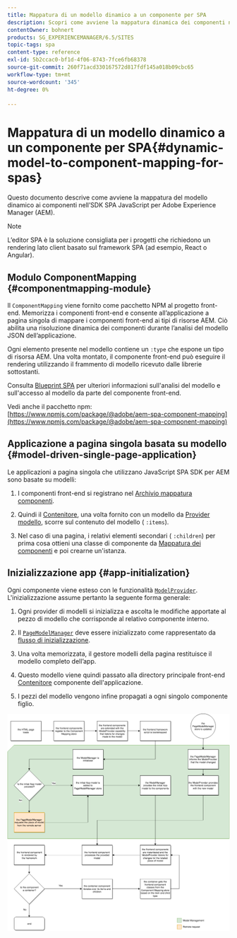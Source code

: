 ```yaml
---
title: Mappatura di un modello dinamico a un componente per SPA
description: Scopri come avviene la mappatura dinamica dei componenti nel JavaScript SPA SDK per Adobe Experience Manager.
contentOwner: bohnert
products: SG_EXPERIENCEMANAGER/6.5/SITES
topic-tags: spa
content-type: reference
exl-id: 5b2ccac0-bf1d-4f06-8743-7fce6fb68378
source-git-commit: 260f71acd330167572d817fdf145a018b09cbc65
workflow-type: tm+mt
source-wordcount: '345'
ht-degree: 0%

---
```


# Mappatura di un modello dinamico a un componente per SPA{#dynamic-model-to-component-mapping-for-spas}

Questo documento descrive come avviene la mappatura del modello dinamico ai componenti nell’SDK SPA JavaScript per Adobe Experience Manager (AEM).

>[!NOTE]
>
>L’editor SPA è la soluzione consigliata per i progetti che richiedono un rendering lato client basato sul framework SPA (ad esempio, React o Angular).

## Modulo ComponentMapping {#componentmapping-module}

Il `ComponentMapping` viene fornito come pacchetto NPM al progetto front-end. Memorizza i componenti front-end e consente all’applicazione a pagina singola di mappare i componenti front-end ai tipi di risorse AEM. Ciò abilita una risoluzione dinamica dei componenti durante l’analisi del modello JSON dell’applicazione.

Ogni elemento presente nel modello contiene un `:type` che espone un tipo di risorsa AEM. Una volta montato, il componente front-end può eseguire il rendering utilizzando il frammento di modello ricevuto dalle librerie sottostanti.

Consulta [Blueprint SPA](/help/sites-developing/spa-blueprint.md) per ulteriori informazioni sull&#39;analisi del modello e sull&#39;accesso al modello da parte del componente front-end.

Vedi anche il pacchetto npm: [https://www.npmjs.com/package/@adobe/aem-spa-component-mapping](https://www.npmjs.com/package/@adobe/aem-spa-component-mapping)

## Applicazione a pagina singola basata su modello {#model-driven-single-page-application}

Le applicazioni a pagina singola che utilizzano JavaScript SPA SDK per AEM sono basate su modelli:

1. I componenti front-end si registrano nel [Archivio mappatura componenti](/help/sites-developing/spa-dynamic-model-to-component-mapping.md#componentmapping-module).
1. Quindi il [Contenitore](/help/sites-developing/spa-blueprint.md#container), una volta fornito con un modello da [Provider modello](/help/sites-developing/spa-blueprint.md#the-model-provider), scorre sul contenuto del modello ( `:items`).

1. Nel caso di una pagina, i relativi elementi secondari ( `:children`) per prima cosa ottieni una classe di componente da [Mappatura dei componenti](/help/sites-developing/spa-blueprint.md#componentmapping) e poi crearne un&#39;istanza.

## Inizializzazione app {#app-initialization}

Ogni componente viene esteso con le funzionalità [`ModelProvider`](/help/sites-developing/spa-blueprint.md#the-model-provider). L&#39;inizializzazione assume pertanto la seguente forma generale:

1. Ogni provider di modelli si inizializza e ascolta le modifiche apportate al pezzo di modello che corrisponde al relativo componente interno.
1. Il [`PageModelManager`](/help/sites-developing/spa-blueprint.md#pagemodelmanager) deve essere inizializzato come rappresentato da [flusso di inizializzazione](/help/sites-developing/spa-blueprint.md).

1. Una volta memorizzata, il gestore modelli della pagina restituisce il modello completo dell’app.
1. Questo modello viene quindi passato alla directory principale front-end [Contenitore](/help/sites-developing/spa-blueprint.md#container) componente dell&#39;applicazione.
1. I pezzi del modello vengono infine propagati a ogni singolo componente figlio.

![app_model_initialization](assets/app_model_initialization.png)
